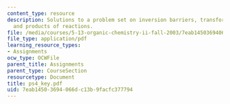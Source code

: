 ```yaml
---
content_type: resource
description: Solutions to a problem set on inversion barriers, transformations, syntheses,
  and products of reactions.
file: /media/courses/5-13-organic-chemistry-ii-fall-2003/7eab14503694066dc13b9facfc377794_ps4_key.pdf
file_type: application/pdf
learning_resource_types:
- Assignments
ocw_type: OCWFile
parent_title: Assignments
parent_type: CourseSection
resourcetype: Document
title: ps4_key.pdf
uid: 7eab1450-3694-066d-c13b-9facfc377794
---
```

